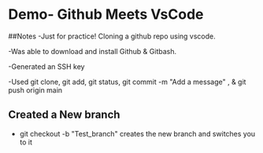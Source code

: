 # Demo- Github Meets VsCode


##Notes
-Just for practice! Cloning a github repo using vscode. 

-Was able to download and install Github & Gitbash. 

-Generated an SSH key

-Used git clone, git add, git status, git commit -m "Add a message" , & git push origin main

## Created a New branch
- git checkout -b "Test_branch" creates the new branch and switches you to it
